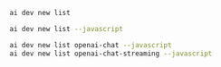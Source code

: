 ``` bash title="List all samples"
ai dev new list
```

``` bash title="List only JavaScript samples"
ai dev new list --javascript
```

``` bash title="Filter the list by name"
ai dev new list openai-chat --javascript
ai dev new list openai-chat-streaming --javascript
```
